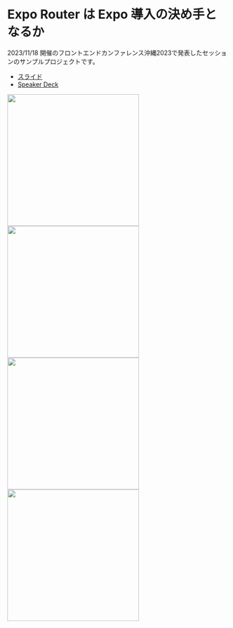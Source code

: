 # Expo Router は Expo 導入の決め手となるか

2023/11/18 開催のフロントエンドカンファレンス沖縄2023で発表したセッションのサンプルプロジェクトです。

- [スライド](https://github.com/Kaito-Dogi/slides/tree/main/2023_11_18)
- [Speaker Deck]()

<img src="https://github.com/Kaito-Dogi/react-navigation-sample/assets/49048577/b594b16b-9daf-4273-996a-5cb7b49a9e37" width="300px" />
<img src="https://github.com/Kaito-Dogi/react-navigation-sample/assets/49048577/59d94526-6302-4120-92de-7f9a3b959174" width="300px" />
<img src="https://github.com/Kaito-Dogi/react-navigation-sample/assets/49048577/231554bf-f56f-483d-b791-a295f5f894ec" width="300px" />
<img src="https://github.com/Kaito-Dogi/react-navigation-sample/assets/49048577/43961c8b-5d21-43d4-94a9-8d870e65b31f" width="300px" />
